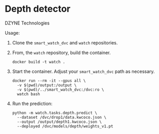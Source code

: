 
# Depth detector

DZYNE Technologies

Usage:

1. Clone the `smart_watch_dvc` and `watch` repositories.
2. From, the `watch` repository, build the container.

   ```
   docker build -t watch .
   ```
   
3. Start the container.  Adjust your `smart_watch_dvc` path as necessary.

   ```
   docker run --rm -it --gpus all \
     -v $(pwd)/output:/output \
     -v $(pwd)/../smart_watch_dvc:/dvc:ro \
     watch bash
   ```

4. Run the prediction:
    ```
    python -m watch.tasks.depth.predict \
      --dataset /dvc/drop1/data.kwcoco.json \
      --output /output/depth1.kwcoco.json \ 
      --deployed /dvc/models/depth/weights_v1.pt
    ```

